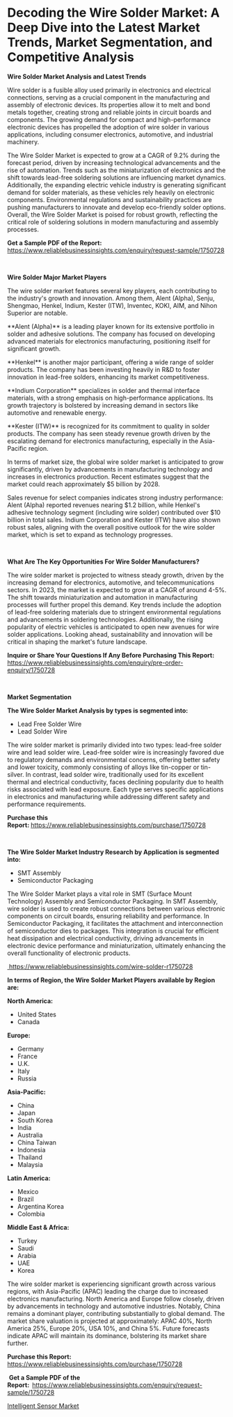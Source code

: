 <p><h1>Decoding the Wire Solder Market: A Deep Dive into the Latest Market Trends, Market Segmentation, and Competitive Analysis</h1></p><p><strong>Wire Solder Market Analysis and Latest Trends</strong></p>
<p><p>Wire solder is a fusible alloy used primarily in electronics and electrical connections, serving as a crucial component in the manufacturing and assembly of electronic devices. Its properties allow it to melt and bond metals together, creating strong and reliable joints in circuit boards and components. The growing demand for compact and high-performance electronic devices has propelled the adoption of wire solder in various applications, including consumer electronics, automotive, and industrial machinery.</p><p>The Wire Solder Market is expected to grow at a CAGR of 9.2% during the forecast period, driven by increasing technological advancements and the rise of automation. Trends such as the miniaturization of electronics and the shift towards lead-free soldering solutions are influencing market dynamics. Additionally, the expanding electric vehicle industry is generating significant demand for solder materials, as these vehicles rely heavily on electronic components. Environmental regulations and sustainability practices are pushing manufacturers to innovate and develop eco-friendly solder options. Overall, the Wire Solder Market is poised for robust growth, reflecting the critical role of soldering solutions in modern manufacturing and assembly processes.</p></p>
<p><strong>Get a Sample PDF of the Report:&nbsp;</strong> <a href="https://www.reliablebusinessinsights.com/enquiry/request-sample/1750728?utm_campaign=2099&utm_medium=2&utm_source=Github&utm_content=ia&utm_term=19022025&utm_id=wire-solder">https://www.reliablebusinessinsights.com/enquiry/request-sample/1750728</a></p>
<p>&nbsp;</p>
<p><strong>Wire Solder Major Market Players</strong></p>
<p><p>The wire solder market features several key players, each contributing to the industry's growth and innovation. Among them, Alent (Alpha), Senju, Shengmao, Henkel, Indium, Kester (ITW), Inventec, KOKI, AIM, and Nihon Superior are notable.</p><p>**Alent (Alpha)** is a leading player known for its extensive portfolio in solder and adhesive solutions. The company has focused on developing advanced materials for electronics manufacturing, positioning itself for significant growth.</p><p>**Henkel** is another major participant, offering a wide range of solder products. The company has been investing heavily in R&D to foster innovation in lead-free solders, enhancing its market competitiveness.</p><p>**Indium Corporation** specializes in solder and thermal interface materials, with a strong emphasis on high-performance applications. Its growth trajectory is bolstered by increasing demand in sectors like automotive and renewable energy.</p><p>**Kester (ITW)** is recognized for its commitment to quality in solder products. The company has seen steady revenue growth driven by the escalating demand for electronics manufacturing, especially in the Asia-Pacific region.</p><p>In terms of market size, the global wire solder market is anticipated to grow significantly, driven by advancements in manufacturing technology and increases in electronics production. Recent estimates suggest that the market could reach approximately $5 billion by 2028.</p><p>Sales revenue for select companies indicates strong industry performance: Alent (Alpha) reported revenues nearing $1.2 billion, while Henkel's adhesive technology segment (including wire solder) contributed over $10 billion in total sales. Indium Corporation and Kester (ITW) have also shown robust sales, aligning with the overall positive outlook for the wire solder market, which is set to expand as technology progresses.</p></p>
<p>&nbsp;</p>
<p><strong>What Are The Key Opportunities For Wire Solder Manufacturers?</strong></p>
<p><p>The wire solder market is projected to witness steady growth, driven by the increasing demand for electronics, automotive, and telecommunications sectors. In 2023, the market is expected to grow at a CAGR of around 4-5%. The shift towards miniaturization and automation in manufacturing processes will further propel this demand. Key trends include the adoption of lead-free soldering materials due to stringent environmental regulations and advancements in soldering technologies. Additionally, the rising popularity of electric vehicles is anticipated to open new avenues for wire solder applications. Looking ahead, sustainability and innovation will be critical in shaping the market's future landscape.</p></p>
<p><strong>Inquire or Share Your Questions If Any Before Purchasing This Report:</strong> <a href="https://www.reliablebusinessinsights.com/enquiry/pre-order-enquiry/1750728?utm_campaign=2099&utm_medium=2&utm_source=Github&utm_content=ia&utm_term=19022025&utm_id=wire-solder">https://www.reliablebusinessinsights.com/enquiry/pre-order-enquiry/1750728</a></p>
<p>&nbsp;</p>
<p><strong>Market Segmentation</strong></p>
<p><strong>The Wire Solder Market Analysis by types is segmented into:</strong></p>
<p><ul><li>Lead Free Solder Wire</li><li>Lead Solder Wire</li></ul></p>
<p><p>The wire solder market is primarily divided into two types: lead-free solder wire and lead solder wire. Lead-free solder wire is increasingly favored due to regulatory demands and environmental concerns, offering better safety and lower toxicity, commonly consisting of alloys like tin-copper or tin-silver. In contrast, lead solder wire, traditionally used for its excellent thermal and electrical conductivity, faces declining popularity due to health risks associated with lead exposure. Each type serves specific applications in electronics and manufacturing while addressing different safety and performance requirements.</p></p>
<p><strong>Purchase this Report:&nbsp;</strong><a href="https://www.reliablebusinessinsights.com/purchase/1750728?utm_campaign=2099&utm_medium=2&utm_source=Github&utm_content=ia&utm_term=19022025&utm_id=wire-solder">https://www.reliablebusinessinsights.com/purchase/1750728</a></p>
<p>&nbsp;</p>
<p><strong>The Wire Solder Market Industry Research by Application is segmented into:</strong></p>
<p><ul><li>SMT Assembly</li><li>Semiconductor Packaging</li></ul></p>
<p><p>The Wire Solder Market plays a vital role in SMT (Surface Mount Technology) Assembly and Semiconductor Packaging. In SMT Assembly, wire solder is used to create robust connections between various electronic components on circuit boards, ensuring reliability and performance. In Semiconductor Packaging, it facilitates the attachment and interconnection of semiconductor dies to packages. This integration is crucial for efficient heat dissipation and electrical conductivity, driving advancements in electronic device performance and miniaturization, ultimately enhancing the overall functionality of electronic products.</p></p>
<p><a href="https://www.reliablebusinessinsights.com/wire-solder-r1750728?utm_campaign=2099&utm_medium=2&utm_source=Github&utm_content=ia&utm_term=19022025&utm_id=wire-solder">&nbsp;https://www.reliablebusinessinsights.com/wire-solder-r1750728</a></p>
<p><strong>In terms of Region, the Wire Solder Market Players available by Region are:</strong></p>
<p>
    <p> <strong> North America: </strong>
        <ul>
            <li>United States</li>
            <li>Canada</li>
        </ul>
        </p> 
    <p> <strong> Europe: </strong>
        <ul>
            <li>Germany</li>
            <li>France</li>
            <li>U.K.</li>
            <li>Italy</li>
            <li>Russia</li>
        </ul>
        </p> 
    <p> <strong> Asia-Pacific: </strong>
        <ul>
            <li>China</li>
            <li>Japan</li>
            <li>South Korea</li>
            <li>India</li>
            <li>Australia</li>
            <li>China Taiwan</li>
            <li>Indonesia</li>
            <li>Thailand</li>
            <li>Malaysia</li>
        </ul>
        </p> 
    <p> <strong> Latin America: </strong>
        <ul>
            <li>Mexico</li>
            <li>Brazil</li>
            <li>Argentina Korea</li>
            <li>Colombia</li>
        </ul>
        </p> 
    <p> <strong> Middle East & Africa: </strong>
        <ul>
            <li>Turkey</li>
            <li>Saudi</li>
            <li>Arabia</li>
            <li>UAE</li>
            <li>Korea</li>
        </ul>
    </p>
    </p>
<p><p>The wire solder market is experiencing significant growth across various regions, with Asia-Pacific (APAC) leading the charge due to increased electronics manufacturing. North America and Europe follow closely, driven by advancements in technology and automotive industries. Notably, China remains a dominant player, contributing substantially to global demand. The market share valuation is projected at approximately: APAC 40%, North America 25%, Europe 20%, USA 10%, and China 5%. Future forecasts indicate APAC will maintain its dominance, bolstering its market share further.</p></p>
<p><strong>Purchase this Report: </strong><a href="https://www.reliablebusinessinsights.com/purchase/1750728?utm_campaign=2099&utm_medium=2&utm_source=Github&utm_content=ia&utm_term=19022025&utm_id=wire-solder">https://www.reliablebusinessinsights.com/purchase/1750728</a></p>
<p>&nbsp;<strong>Get a Sample PDF of the Report:&nbsp;&nbsp;</strong><a href="https://www.reliablebusinessinsights.com/enquiry/request-sample/1750728?utm_campaign=2099&utm_medium=2&utm_source=Github&utm_content=ia&utm_term=19022025&utm_id=wire-solder">https://www.reliablebusinessinsights.com/enquiry/request-sample/1750728</a></p>
<p><strong></strong></p>
<p><p><a href="https://github.com/NargisHussain432/Market-Research-Report-List-1/blob/main/intelligent-sensor-market.md?utm_campaign=2099&utm_medium=2&utm_source=Github&utm_content=ia&utm_term=19022025&utm_id=wire-solder">Intelligent Sensor Market</a></p></p>